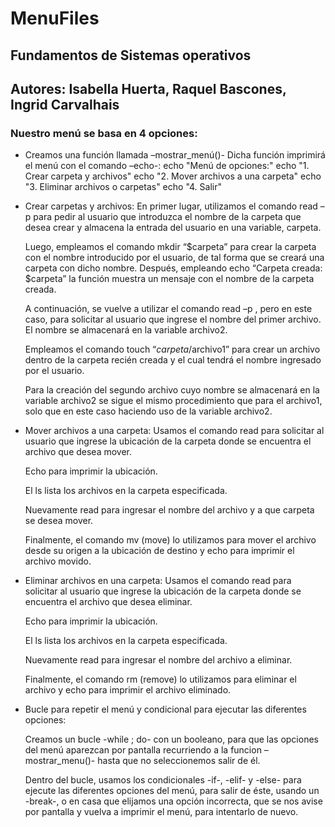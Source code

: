 # MenuFiles
## Fundamentos de Sistemas operativos
## Autores: Isabella Huerta, Raquel Bascones, Ingrid Carvalhais
### Nuestro menú se basa en 4 opciones: 
* Creamos una función llamada –mostrar_menú()-
  Dicha función imprimirá el menú con el comando –echo-: 
  echo "Menú de opciones:" 
  echo "1. Crear carpeta y archivos" 
  echo "2. Mover archivos a una carpeta" 
  echo "3. Eliminar archivos o carpetas" 
  echo "4. Salir" 
  
* Crear carpetas y archivos:
  En primer lugar, utilizamos el comando read –p para pedir al usuario que introduzca el nombre de la carpeta que desea crear y almacena la entrada del usuario en una variable, 
  carpeta.
  
  Luego, empleamos el comando mkdir “$carpeta” para crear la carpeta con el nombre introducido por el usuario, de tal forma que se creará una carpeta con dicho nombre. 
  Después, empleando echo “Carpeta creada: $carpeta” la función muestra un mensaje con el nombre de la carpeta creada.
  
  A continuación, se vuelve a utilizar el comando read –p , pero en este caso, para solicitar al usuario que ingrese el nombre del primer archivo. El nombre se almacenará en la 
  variable archivo2.
  
  Empleamos el comando touch “$carpeta/$archivo1” para crear un archivo dentro de la carpeta recién creada y el cual tendrá el nombre ingresado por el usuario.
  
  Para la creación del segundo archivo cuyo nombre se almacenará en la variable archivo2 se sigue el mismo procedimiento que para el archivo1, solo que en este caso haciendo uso de 
  la variable archivo2. 
  
* Mover archivos a una carpeta:
    Usamos el comando read para solicitar al usuario que ingrese la ubicación de la carpeta donde se encuentra el archivo que desea mover. 

    Echo para imprimir la ubicación. 

    El ls lista los archivos en la carpeta especificada. 

    Nuevamente read para ingresar el nombre del archivo y a que carpeta se desea mover. 

    Finalmente, el comando mv (move) lo utilizamos para mover el archivo desde su origen a la ubicación de  destino y echo para imprimir el archivo movido. 
    
  
* Eliminar archivos en una carpeta:
    Usamos el comando read para solicitar al usuario que ingrese la ubicación de la carpeta donde se encuentra el archivo que desea eliminar. 

    Echo para imprimir la ubicación. 

    El ls lista los archivos en la carpeta especificada. 

    Nuevamente read para ingresar el nombre del archivo a eliminar. 

    Finalmente, el comando rm (remove) lo utilizamos para eliminar el archivo y echo para imprimir el archivo eliminado.

* Bucle para repetir el menú y condicional para ejecutar las diferentes opciones: 

  Creamos un bucle -while ; do- con un booleano, para que las opciones del menú aparezcan por pantalla recurriendo a la funcion –mostrar_menu()-
  hasta que no seleccionemos salir de él. 

  Dentro del bucle, usamos los condicionales -if-, -elif- y -else- para ejecute las diferentes opciones del menú, para salir de éste, usando un -break-,
  o en casa que elijamos una opción incorrecta, que se nos avise por pantalla y vuelva a imprimir el menú, para intentarlo de nuevo. 
